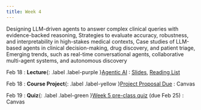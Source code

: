 ```yaml
---
title: Week 4
---
```


Designing LLM-driven agents to answer complex clinical queries with evidence-backed reasoning, Strategies to evaluate accuracy, robustness, and interpretability in high-stakes medical contexts, Case studies of LLM-based agents in clinical decision-making, drug discovery, and patient triage, Emerging trends, such as real-time conversational agents, collaborative multi-agent systems, and autonomous discovery

Feb 18
: **Lecture**{: .label .label-purple }[Agentic AI](lectures/week04)
  : [Slides](#), [Reading List](lectures/week04)

Feb 18
: **Course Project**{: .label .label-yellow }[Project Proposal Due](#)
  : Canvas

Feb 19
: **Quiz**{: .label .label-green }[Week 5 pre-class quiz](#) (due Feb 25)
  : Canvas
